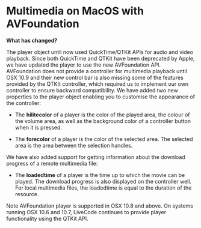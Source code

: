 # Multimedia on MacOS with AVFoundation 

**What has changed?**

The player object until now used QuickTime/QTKit APIs for audio and video playback. Since both QuickTime and QTKit have been deprecated by Apple, we have updated the player to use the new AVFoundation API. AVFoundation does not provide a controller for multimedia playback until OSX 10.9 and their new control bar is also missing some of the features provided by the QTKIt controller, which required us to implement our own controller to ensure backward compatibility. 
We have added two new properties to the player object enabling you to customise the appearance of the controller:

- The **hilitecolor** of a player is the color of the played area, the colour of the volume area, as well as the background color of a controller button when it is pressed.

- The **forecolor** of a player is the color of the selected area. The selected area is the area between the selection handles.

We have also added support for getting information about the download progress of a remote multimedia file:

- The **loadedtime** of a player is the time up to which the movie can be played. The download progress is also displayed on the controller well. For local multimedia files, the loadedtime is equal to the duration of the resource. 

Note AVFoundation player is supported in OSX 10.8 and above. On systems running OSX 10.6 and 10.7, LiveCode continues to provide player functionality using the QTKit API.